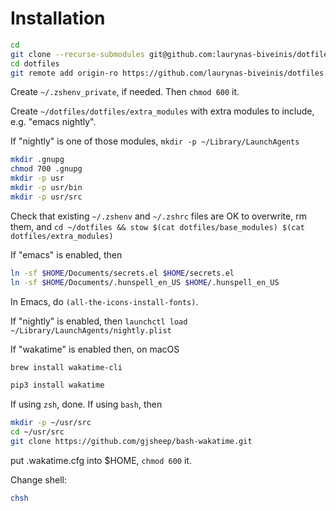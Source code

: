 # Installation

```zsh
cd
git clone --recurse-submodules git@github.com:laurynas-biveinis/dotfiles.git
cd dotfiles
git remote add origin-ro https://github.com/laurynas-biveinis/dotfiles.git
```

Create `~/.zshenv_private`, if needed. Then `chmod 600` it.

Create `~/dotfiles/dotfiles/extra_modules` with extra modules to include, e.g.
"emacs nightly".

If "nightly" is one of those modules, `mkdir -p ~/Library/LaunchAgents`

```zsh
mkdir .gnupg
chmod 700 .gnupg
mkdir -p usr
mkdir -p usr/bin
mkdir -p usr/src
```

Check that existing `~/.zshenv` and `~/.zshrc` files are OK to overwrite, rm
them, and
`cd ~/dotfiles && stow $(cat dotfiles/base_modules) $(cat dotfiles/extra_modules)`

If "emacs" is enabled, then

```zsh
ln -sf $HOME/Documents/secrets.el $HOME/secrets.el
ln -sf $HOME/Documents/.hunspell_en_US $HOME/.hunspell_en_US
```

In Emacs, do `(all-the-icons-install-fonts)`.

If "nightly" is enabled, then `launchctl load ~/Library/LaunchAgents/nightly.plist`

If "wakatime" is enabled then, on macOS

```zsh
brew install wakatime-cli
```

```bash
pip3 install wakatime
```

If using `zsh`, done. If using `bash`, then

```bash
mkdir -p ~/usr/src
cd ~/usr/src
git clone https://github.com/gjsheep/bash-wakatime.git
```

put .wakatime.cfg into $HOME, `chmod 600` it.

Change shell:

```bash
chsh
```
